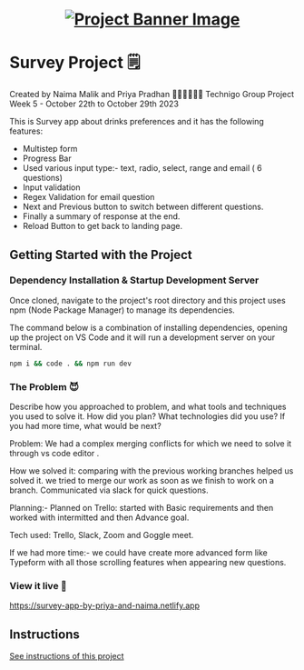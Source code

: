 <h1 align="center">
  <a href="">
    <img src="/src/assets/survey.svg" alt="Project Banner Image">
  </a>
</h1>

# Survey Project 🗒️

Created by Naima Malik and Priya Pradhan 👩🏻‍💻👩🏻‍💻 
Technigo Group Project Week 5 - October 22th to October 29th 2023

This is Survey app about drinks preferences and it has the following features:

- Multistep form
- Progress Bar
- Used various input type:- text, radio, select, range and email ( 6 questions)
- Input validation
- Regex Validation for email question
- Next and Previous button to switch between different questions.
- Finally a summary of response at the end.
- Reload Button to get back to landing page.

## Getting Started with the Project

### Dependency Installation & Startup Development Server

Once cloned, navigate to the project's root directory and this project uses npm (Node Package Manager) to manage its dependencies.

The command below is a combination of installing dependencies, opening up the project on VS Code and it will run a development server on your terminal.

```bash
npm i && code . && npm run dev
```

### The Problem  😈

Describe how you approached to problem, and what tools and techniques you used to solve it. How did you plan? What technologies did you use? If you had more time, what would be next?

Problem: We had a complex merging conflicts for which we need to solve it through vs code editor .

How we solved it: comparing with the previous working branches helped us solved it. we tried to merge our work as soon as we finish to work on a branch. Communicated via slack for quick questions. 

Planning:- Planned on Trello: started with Basic requirements and then worked with intermitted and then Advance goal.

Tech used: Trello, Slack, Zoom and Goggle meet.

If we had more time:- we could have create more advanced form like Typeform with all those scrolling features when appearing new questions.

### View it live 🚀

https://survey-app-by-priya-and-naima.netlify.app 

## Instructions

<a href="instructions.md">
   See instructions of this project
  </a>
